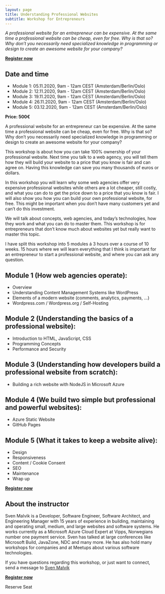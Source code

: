 ```yaml
---
layout: page
title: Understanding Professional Websites
subtitle: Workshop for Entrepreneurs
---
```


*A professional website for an entrepreneur can be expensive. At the same time a professional website can be cheap, even for free. Why is that so? Why don’t you necessarily need specialized knowledge in programming or design to create an awesome website for your company?*

**[Register now](https://forms.microsoft.com/Pages/ResponsePage.aspx?id=DQSIkWdsW0yxEjajBLZtrQAAAAAAAAAAAANAAQFTWSZUMElIVTdBN0NaWkdVUFBQM0MyVU5RVEFOSC4u)**

## Date and time
- Module 1: 05.11.2020, 9am - 12am CEST (Amsterdam/Berlin/Oslo)
- Module 2: 12.11.2020, 9am - 12am CEST (Amsterdam/Berlin/Oslo)
- Module 3: 19.11.2020, 9am - 12am CEST (Amsterdam/Berlin/Oslo)
- Module 4: 26.11.2020, 9am - 12am CEST (Amsterdam/Berlin/Oslo)
- Module 5: 03.12.2020, 9am - 12am CEST (Amsterdam/Berlin/Oslo)

**Price: 500€**

A professional website for an entrepreneur can be expensive. At the same time a professional website can be cheap, even for free. Why is that so? Why don’t you necessarily need specialized knowledge in programming or design to create an awesome website for your company?

This workshop is about how you can take 100% ownership of your professional website. Next time you talk to a web agency, you will tell them how they will build your website to a price that you know is fair and can agree on. Having this knowledge can save you many thousands of euros or dollars.

In this workshop you will learn why some web agencies offer very expensive professional websites while others are a lot cheaper, still costly, and what you can do to get the price down to a price that you know is fair. I will also show you how you can build your own professional website, for free. This might be important when you don’t have many customers yet and can’t do this investment.

We will talk about concepts, web agencies, and today’s technologies, how they work and what you can do to master them. This workshop is for entrepreneurs that don’t know much about websites yet but really want to master this topic.

I have split this workshop into 5 modules á 3 hours over a course of 10 weeks. 15 hours where we will learn everything that I think is important for an entrepreneur to start a professional website, and where you can ask any question.

## Module 1 (How web agencies operate): 
- Overview
- Understanding Content Management Systems like WordPress
- Elements of a modern website (comments, analytics, payments, …)
- Wordpress.com / Wordpress.org / Self-Hosting

## Module 2 (Understanding the basics of a professional website):
- Introduction to HTML, JavaScript, CSS
- Programming Concepts
- Performance and Security

## Module 3 (Understanding how developers build a professional website from scratch):
- Building a rich website with NodeJS in Microsoft Azure

## Module 4 (We build two simple but professional and powerful websites):
- Azure Static Website
- GitHub Pages

## Module 5 (What it takes to keep a website alive):
- Design
- Responsiveness 
- Content / Cookie Consent
- SEO
- Maintenance
- Wrap up

**[Register now](https://forms.microsoft.com/Pages/ResponsePage.aspx?id=DQSIkWdsW0yxEjajBLZtrQAAAAAAAAAAAANAAQFTWSZUMElIVTdBN0NaWkdVUFBQM0MyVU5RVEFOSC4u)**

## About the instructor
Sven Malvik is a Developer, Software Engineer, Software Architect, and Engineering Manager with 15 years of experience in building, maintaining and operating small, medium, and large websites and software systems.
He works currently as a Microsoft Azure Cloud Expert at Vipps, Norwegians number one payment service. Sven has talked at large conferences like Microsoft Build, JavaZone, NDC and many more. He has also hold many workshops for companies and at Meetups about various software technologies.

If you have questions regarding this workshop, or just want to connect, send a message to [Sven Malvik](https://www.linkedin.com/in/svenmalvik)

**[Register now](https://forms.microsoft.com/Pages/ResponsePage.aspx?id=DQSIkWdsW0yxEjajBLZtrQAAAAAAAAAAAANAAQFTWSZUMElIVTdBN0NaWkdVUFBQM0MyVU5RVEFOSC4u)**

<div class="btn-action">
    <div><a id="order1" class="link-action">Reserve Seat</a></div>
    <div id="error-message1"></div>
</div>

<script>
    var PUBLISHABLE_KEY = "pk_live_51GzhkJBdwAYDhgLkVSdDCucmD1dWeeQqQGElrYeLcPztDoj1JSNdGMbVcpzmiqnsDzEeyneqcMyfjJPNbQQCvMlx00veKZZaoh";
    var DOMAIN = window.location.origin;
    var PRICE_ID = "price_1GzolQBdwAYDhgLkcfn24Okr";
    var stripe = Stripe(PUBLISHABLE_KEY);

    for (i = 1; i <= 1; i++) {
        var handleResult = function(result) {
        if (result.error) {
            var displayError = document.getElementById("error-message" + i);
            displayError.textContent = result.error.message;
        }
        };
        var order = document.getElementById("order" + i);
        order.addEventListener("click", function() {
        stripe
            .redirectToCheckout({
            mode: 'payment',
            lineItems: [{ price: PRICE_ID, quantity: 1 }],
            successUrl:
                DOMAIN + "/success.html?session_id={CHECKOUT_SESSION_ID}",
            cancelUrl: DOMAIN + "/canceled.html"
            })
            .then(handleResult);
        });
    }
    </script>